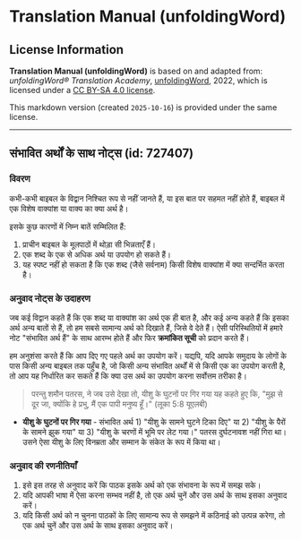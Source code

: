 # Translation Manual (unfoldingWord)

## License Information

**Translation Manual (unfoldingWord)** is based on and adapted from: _unfoldingWord® Translation Academy_, [unfoldingWord](https://unfoldingword.org/utw), 2022, which is licensed under a [CC BY-SA 4.0 license](https://creativecommons.org/licenses/by-sa/4.0/legalcode.en).

This markdown version (created `2025-10-16`) is provided under the same license.



--------------------------------

## संभावित अर्थों के साथ नोट्स (id: 727407)

### विवरण

कभी\-कभी बाइबल के विद्वान निश्चित रूप से नहीं जानते हैं, या इस बात पर सहमत नहीं होते हैं, बाइबल में एक विशेष वाक्यांश या वाक्य का क्या अर्थ है।

इसके कुछ कारणों में निम्न बातें सम्मिलित हैं:

1. प्राचीन बाइबल के मूलपाठों में थोड़ा सी भिन्नताएँ हैं।
2. एक शब्द के एक से अधिक अर्थ या उपयोग हो सकते हैं।
3. यह स्पष्ट नहीं हो सकता है कि एक शब्द (जैसे सर्वनाम) किसी विशेष वाक्यांश में क्या सन्दर्भित करता है।

### अनुवाद नोट्स के उदाहरण

जब कई विद्वान कहते हैं कि एक शब्द या वाक्यांश का अर्थ एक ही बात है, और कई अन्य कहते हैं कि इसका अर्थ अन्य बातों से हैं, तो हम सबसे सामान्य अर्थ को दिखाते हैं, जिसे वे देते हैं। ऐसी परिस्थितियों में हमारे नोट "संभावित अर्थ हैं" के साथ आरम्भ होते हैं और फिर **क्रमांकित सूची** को प्रदान करते हैं।

हम अनुशंसा करते हैं कि आप दिए गए पहले अर्थ का उपयोग करें। यद्यपि, यदि आपके समुदाय के लोगों के पास किसी अन्य बाइबल तक पहुँच है, जो किसी अन्य संभावित अर्थों में से किसी एक का उपयोग करती है, तो आप यह निर्धारित कर सकते हैं कि क्या उस अर्थ का उपयोग करना सर्वोत्तम तरीका है।

> परन्तु शमौन पतरस, ने जब उसे देखा तो, यीशु के घुटनों पर गिर गया यह कहते हुए कि, "मुझ से दूर जा, क्योंकि हे प्रभु, मैं एक पापी मनुष्य हूँ।" (लूका 5:8 यूएलबी)

* **यीशु के घुटनों पर गिर गया** \- संभावित अर्थ 1\) "यीशु के सामने घुटने टिका दिए" या 2\) "यीशु के पैरों के सामने झुक गया" या 3\) "यीशु के चरणों में भूमि पर लेट गया।" पतरस दुर्घटनावश नहीं गिरा था। उसने ऐसा यीशु के लिए विनम्रता और सम्मान के संकेत के रूप में किया था।

### अनुवाद की रणनीतियाँ

1. इसे इस तरह से अनुवाद करें कि पाठक इसके अर्थ को एक संभावना के रूप में समझ सके।
2. यदि आपकी भाषा में ऐसा करना सम्भव नहीं है, तो एक अर्थ चुनें और उस अर्थ के साथ इसका अनुवाद करें।
3. यदि किसी अर्थ को न चुनना पाठकों के लिए सामान्य रूप से समझने में कठिनाई को उत्पन्न करेगा, तो एक अर्थ चुनें और उस अर्थ के साथ इसका अनुवाद करें।


